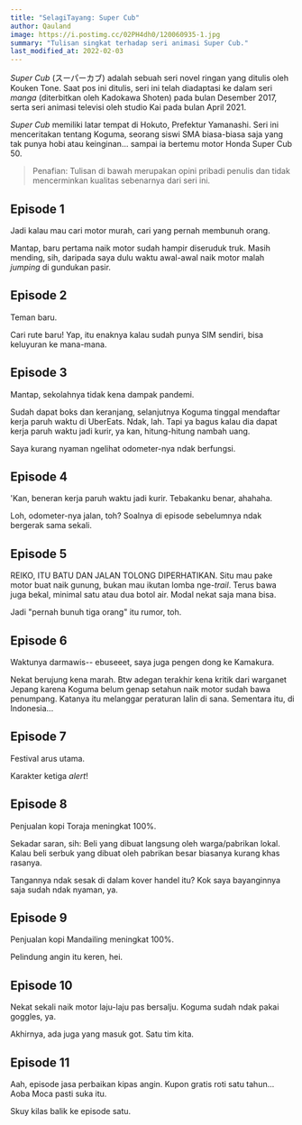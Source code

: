 ```yaml
---
title: "SelagiTayang: Super Cub"
author: Qauland
image: https://i.postimg.cc/02PH4dh0/120060935-1.jpg
summary: "Tulisan singkat terhadap seri animasi Super Cub."
last_modified_at: 2022-02-03
---
```


*Super Cub* (スーパーカブ) adalah sebuah seri novel ringan yang ditulis oleh Kouken Tone. Saat pos ini ditulis, seri ini telah diadaptasi ke dalam seri *manga* (diterbitkan oleh Kadokawa Shoten) pada bulan Desember 2017, serta seri animasi televisi oleh studio Kai pada bulan April 2021.

*Super Cub* memiliki latar tempat di Hokuto, Prefektur Yamanashi. Seri ini menceritakan tentang Koguma, seorang siswi SMA biasa-biasa saja yang tak punya hobi atau keinginan... sampai ia bertemu motor Honda Super Cub 50.

> Penafian: Tulisan di bawah merupakan opini pribadi penulis dan tidak mencerminkan kualitas sebenarnya dari seri ini.

## Episode 1

Jadi kalau mau cari motor murah, cari yang pernah membunuh orang.

Mantap, baru pertama naik motor sudah hampir diseruduk truk. Masih mending, sih, daripada saya dulu waktu awal-awal naik motor malah *jumping* di gundukan pasir.

## Episode 2

Teman baru.

Cari rute baru! Yap, itu enaknya kalau sudah punya SIM sendiri, bisa keluyuran ke mana-mana.

## Episode 3

Mantap, sekolahnya tidak kena dampak pandemi.

Sudah dapat boks dan keranjang, selanjutnya Koguma tinggal mendaftar kerja paruh waktu di UberEats. Ndak, lah. Tapi ya bagus kalau dia dapat kerja paruh waktu jadi kurir, ya kan, hitung-hitung nambah uang.

Saya kurang nyaman ngelihat odometer-nya ndak berfungsi.

## Episode 4

'Kan, beneran kerja paruh waktu jadi kurir. Tebakanku benar, ahahaha.

Loh, odometer-nya jalan, toh? Soalnya di episode sebelumnya ndak bergerak sama sekali.

## Episode 5

REIKO, ITU BATU DAN JALAN TOLONG DIPERHATIKAN. Situ mau pake motor buat naik gunung, bukan mau ikutan lomba nge-*trail*. Terus bawa juga bekal, minimal satu atau dua botol air. Modal nekat saja mana bisa.

Jadi "pernah bunuh tiga orang" itu rumor, toh.

## Episode 6

Waktunya darmawis-- ebuseeet, saya juga pengen dong ke Kamakura.

Nekat berujung kena marah. Btw adegan terakhir kena kritik dari warganet Jepang karena Koguma belum genap setahun naik motor sudah bawa penumpang. Katanya itu melanggar peraturan lalin di sana. Sementara itu, di Indonesia...

## Episode 7

Festival arus utama.

Karakter ketiga *alert*!

## Episode 8

Penjualan kopi Toraja meningkat 100%.

Sekadar saran, sih: Beli yang dibuat langsung oleh warga/pabrikan lokal. Kalau beli serbuk yang dibuat oleh pabrikan besar biasanya kurang khas rasanya.

Tangannya ndak sesak di dalam kover handel itu? Kok saya bayanginnya saja sudah ndak nyaman, ya.

## Episode 9

Penjualan kopi Mandailing meningkat 100%.

Pelindung angin itu keren, hei.

## Episode 10

Nekat sekali naik motor laju-laju pas bersalju. Koguma sudah ndak pakai goggles, ya.

Akhirnya, ada juga yang masuk got. Satu tim kita.

## Episode 11

Aah, episode jasa perbaikan kipas angin. Kupon gratis roti satu tahun... Aoba Moca pasti suka itu.

Skuy kilas balik ke episode satu.
